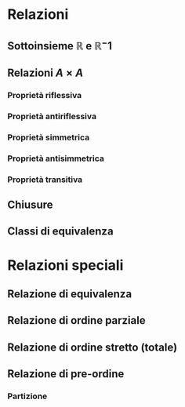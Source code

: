 # Relazioni 

## Sottoinsieme $\mathbb{R}$ e $\mathbb{R}^-1$



## Relazioni $A \times A$


### Proprietà riflessiva

### Proprietà antiriflessiva

### Proprietà simmetrica

### Proprietà antisimmetrica

### Proprietà transitiva

## Chiusure

## Classi di equivalenza

# Relazioni speciali

## Relazione di equivalenza

## Relazione di ordine parziale

## Relazione di ordine stretto (totale)

## Relazione di pre-ordine

### Partizione